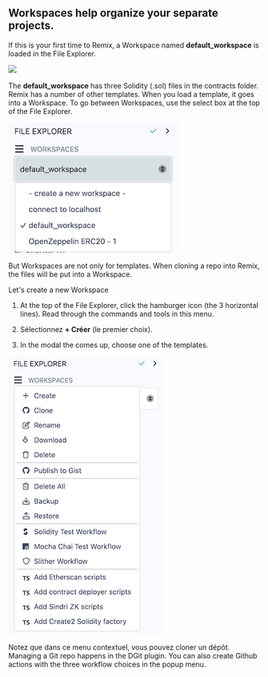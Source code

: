## Workspaces help organize your separate projects.

If this is your first time to Remix, a Workspace named **default_workspace** is loaded in the File Explorer.

![](https://raw.githubusercontent.com/ethereum/remix-workshops/master/Basics/interface_introduction/images/default_workspace.png)

The **default_workspace** has three Solidity (.sol) files in the contracts folder. Remix has a number of other templates. When you load a template, it goes into a Workspace. To go between Workspaces, use the select box at the top of the File Explorer.

![](https://raw.githubusercontent.com/ethereum/remix-workshops/master/Basics/interface_introduction/images/select-box.png)

But Workspaces are not only for templates. When cloning a repo into Remix, the files will be put into a Workspace.

Let's create a new Workspace

1. At the top of the File Explorer, click the hamburger icon (the 3 horizontal lines). Read through the commands and tools in this menu.

2. Sélectionnez **+ Créer** (le premier choix).

3. In the modal the comes up, choose one of the templates.

![hamburger](https://raw.githubusercontent.com/ethereum/remix-workshops/master/Basics/workspaces/images/popup.png)

Notez que dans ce menu contextuel, vous pouvez cloner un dépôt. Managing a Git repo happens in the DGit plugin. You can also create Github actions with the three workflow choices in the popup menu.
